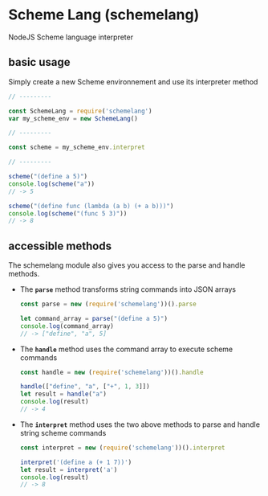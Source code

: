 # Scheme Lang (schemelang)
NodeJS Scheme language interpreter

## basic usage

Simply create a new Scheme environnement and use its interpreter method
```js
// ---------

const SchemeLang = require('schemelang')
var my_scheme_env = new SchemeLang()

// ---------

const scheme = my_scheme_env.interpret

// ---------

scheme("(define a 5)")
console.log(scheme("a"))
// -> 5

scheme("(define func (lambda (a b) (+ a b)))")
console.log(scheme("(func 5 3)"))
// -> 8
```

## accessible methods

The schemelang module also gives you access to the parse and handle methods.
 * The **`parse`** method transforms string commands into JSON arrays
    ```javascript
    const parse = new (require('schemelang'))().parse
    
    let command_array = parse("(define a 5)")
    console.log(command_array)
    // -> ["define", "a", 5]
    ```
 * The **`handle`** method uses the command array to execute scheme commands
   ```javascript
   const handle = new (require('schemelang'))().handle

   handle(["define", "a", ["+", 1, 3]])
   let result = handle("a")
   console.log(result)
   // -> 4
   ```
 * The **`interpret`** method uses the two above methods to parse and handle string scheme commands
   ```javascript
   const interpret = new (require('schemelang'))().interpret

   interpret('(define a (+ 1 7))')
   let result = interpret('a')
   console.log(result)
   // -> 8
   ```